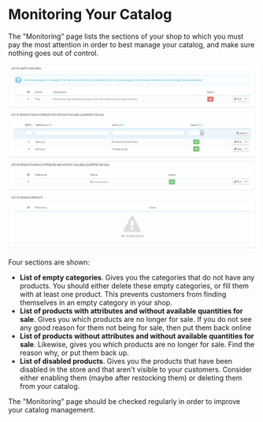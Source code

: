 # Monitoring Your Catalog

The "Monitoring" page lists the sections of your shop to which you must pay the most attention in order to best manage your catalog, and make sure nothing goes out of control.

![](<../../../.gitbook/assets/23038555 (2).png>)

Four sections are shown:

* **List of empty categories**. Gives you the categories that do not have any products. You should either delete these empty categories, or fill them with at least one product. This prevents customers from finding themselves in an empty category in your shop.
* **List of products with attributes and without available quantities for sale**. Gives you which products are no longer for sale. If you do not see any good reason for them not being for sale, then put them back online
* **List of products without attributes and without available quantities for sale**. Likewise, gives you which products are no longer for sale. Find the reason why, or put them back up.
* **List of disabled products**. Gives you the products that have been disabled in the store and that aren't visible to your customers. Consider either enabling them (maybe after restocking them) or deleting them from your catalog.

The "Monitoring" page should be checked regularly in order to improve your catalog management.
